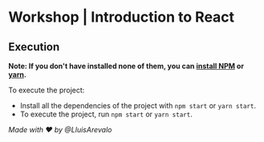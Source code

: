 # Workshop | Introduction to React

## Execution

**Note: If you don't have installed none of them, you can [install NPM](https://www.npmjs.com/get-npm) or [yarn](https://yarnpkg.com/lang/en/docs/install/).**

To execute the project:

- Install all the dependencies of the project with `npm start` or `yarn start`.
- To execute the project, run `npm start` or `yarn start`.

*Made with ❤ by @LluisArevalo*
